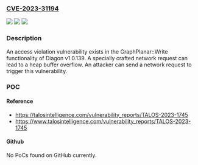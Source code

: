 ### [CVE-2023-31194](https://cve.mitre.org/cgi-bin/cvename.cgi?name=CVE-2023-31194)
![](https://img.shields.io/static/v1?label=Product&message=Diagon&color=blue)
![](https://img.shields.io/static/v1?label=Version&message=%3D%20v1.0.139%20&color=brighgreen)
![](https://img.shields.io/static/v1?label=Vulnerability&message=CWE-122%3A%20Heap-based%20Buffer%20Overflow&color=brighgreen)

### Description

An access violation vulnerability exists in the GraphPlanar::Write functionality of Diagon v1.0.139. A specially crafted network request can lead to a heap buffer overflow. An attacker can send a network request to trigger this vulnerability.

### POC

#### Reference
- https://talosintelligence.com/vulnerability_reports/TALOS-2023-1745
- https://www.talosintelligence.com/vulnerability_reports/TALOS-2023-1745

#### Github
No PoCs found on GitHub currently.

